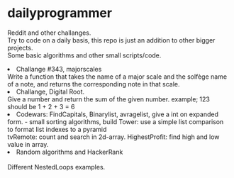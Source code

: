 # dailyprogrammer
Reddit and other challanges.<br>
Try to code on a daily basis, this repo is just an addition to other bigger projects.<br>
Some basic algorithms and other small scripts/code.

<li> Challange #343, majorscales<br>
     Write a function that takes the name of a major scale and the solfège name of a note, and returns the corresponding note in that          scale. </li>
<li> Challange, Digital Root.<br>
     Give a number and return the sum of the given number. example; 123 should be 1 + 2 + 3 = 6 </li>
<li> Codewars: FindCapitals, Binarylist, avragelist, give a int on expanded form. - small sorting algorithms, build Tower: use a simple list comparison to format list indexes to a pyramid<br>
tvRemote: count and search in 2d-array. HighestProfit: find high and low value in array.<br>
<li>Random algorithms and HackerRank</li><br>
Different NestedLoops examples. 
